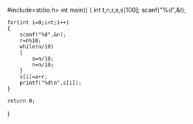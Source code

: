 #include<stdio.h>
int main()
{
    int t,n,r,a,s[100];
    scanf("%d",&t);
    
    for(int i=0;i<t;i++)
    {
        scanf("%d",&n);
        r=n%10;
        while(n/10)
        {
            a=n/10;
            n=n/10;
        }
        s[i]=a+r;
        printf("%d\n",s[i]);
    }
    
    return 0;
}

